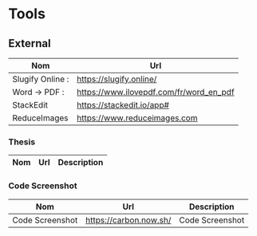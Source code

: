 # Tools

## External
| Nom | Url |
|--|--|
| Slugify Online : | https://slugify.online/ |
| Word -> PDF :  | https://www.ilovepdf.com/fr/word_en_pdf |
| StackEdit | https://stackedit.io/app# |
| ReduceImages | https://www.reduceimages.com |

### Thesis
| Nom | Url | Description |
|--|--|--|


### Code Screenshot
| Nom | Url | Description |
|--|--|--|
| Code Screenshot | https://carbon.now.sh/ | Code Screenshot |
